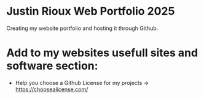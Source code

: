 # Justin Rioux Web Portfolio 2025
 Creating my website portfolio and hosting it through Github.

 # Add to my websites usefull sites and software section:
 * Help you choose a Github License for my projects -> https://choosealicense.com/
